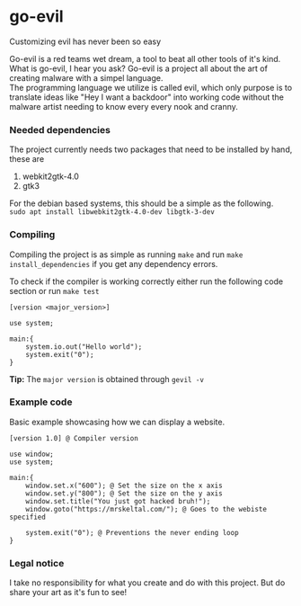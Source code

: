 # go-evil
Customizing evil has never been so easy

Go-evil is a red teams wet dream, a tool to beat all other tools of it's kind.<br>
What is go-evil, I hear you ask? Go-evil is a project all about the art of creating malware with a simpel language.<br>
The programming language we utilize is called evil, which only purpose is to translate ideas like "Hey I want a backdoor" into working code without the malware artist needing to know every every nook and cranny.<br> 

### Needed dependencies
The project currently needs two packages that need to be installed by hand, these are
1. webkit2gtk-4.0 
2. gtk3 

For the debian based systems, this should be a simple as the following.<br/>
`sudo apt install libwebkit2gtk-4.0-dev libgtk-3-dev`<br/>

### Compiling
Compiling the project is as simple as running `make` and run `make install_dependencies` if you get any dependency errors.<br>

To check if the compiler is working correctly either run the following code section or run `make test`
```
[version <major_version>]

use system;

main:{
    system.io.out("Hello world");
    system.exit("0");
}
```
<b>Tip:</b> The `major version` is obtained through `gevil -v`

### Example code
Basic example showcasing how we can display a website.
```
[version 1.0] @ Compiler version

use window;
use system;

main:{
    window.set.x("600"); @ Set the size on the x axis
    window.set.y("800"); @ Set the size on the y axis
    window.set.title("You just got hacked bruh!");
    window.goto("https://mrskeltal.com/"); @ Goes to the webiste specified

    system.exit("0"); @ Preventions the never ending loop
}
```


### Legal notice
I take no responsibility for what you create and do with this project. But do share your art as it's fun to see!




